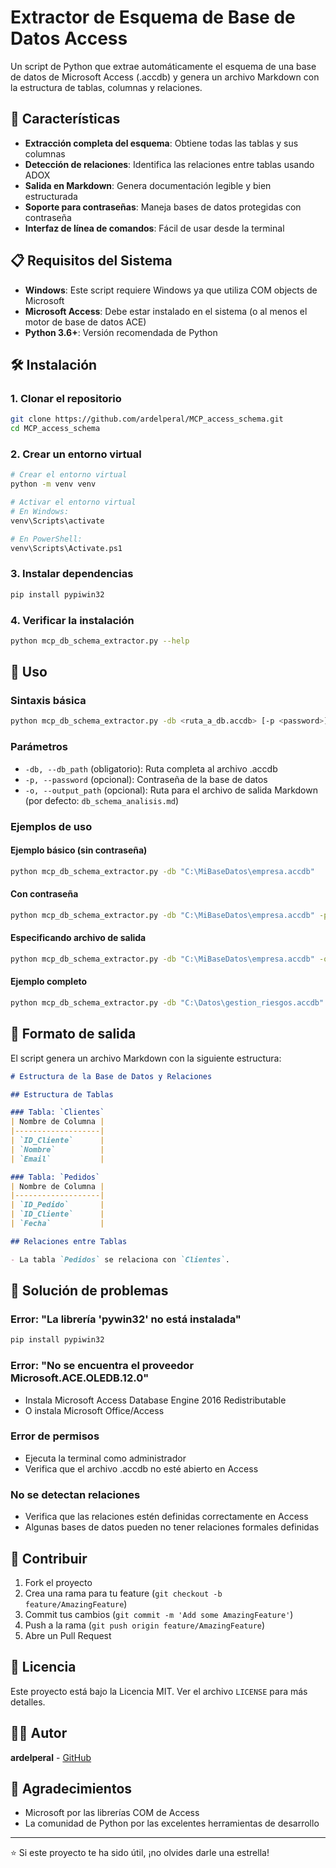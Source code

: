 # Extractor de Esquema de Base de Datos Access

Un script de Python que extrae automáticamente el esquema de una base de datos de Microsoft Access (.accdb) y genera un archivo Markdown con la estructura de tablas, columnas y relaciones.

## 🚀 Características

- **Extracción completa del esquema**: Obtiene todas las tablas y sus columnas
- **Detección de relaciones**: Identifica las relaciones entre tablas usando ADOX
- **Salida en Markdown**: Genera documentación legible y bien estructurada
- **Soporte para contraseñas**: Maneja bases de datos protegidas con contraseña
- **Interfaz de línea de comandos**: Fácil de usar desde la terminal

## 📋 Requisitos del Sistema

- **Windows**: Este script requiere Windows ya que utiliza COM objects de Microsoft
- **Microsoft Access**: Debe estar instalado en el sistema (o al menos el motor de base de datos ACE)
- **Python 3.6+**: Versión recomendada de Python

## 🛠️ Instalación

### 1. Clonar el repositorio

```bash
git clone https://github.com/ardelperal/MCP_access_schema.git
cd MCP_access_schema
```

### 2. Crear un entorno virtual

```bash
# Crear el entorno virtual
python -m venv venv

# Activar el entorno virtual
# En Windows:
venv\Scripts\activate

# En PowerShell:
venv\Scripts\Activate.ps1
```

### 3. Instalar dependencias

```bash
pip install pypiwin32
```

### 4. Verificar la instalación

```bash
python mcp_db_schema_extractor.py --help
```

## 📖 Uso

### Sintaxis básica

```bash
python mcp_db_schema_extractor.py -db <ruta_a_db.accdb> [-p <password>] [-o <archivo_salida.md>]
```

### Parámetros

- `-db, --db_path` (obligatorio): Ruta completa al archivo .accdb
- `-p, --password` (opcional): Contraseña de la base de datos
- `-o, --output_path` (opcional): Ruta para el archivo de salida Markdown (por defecto: `db_schema_analisis.md`)

### Ejemplos de uso

#### Ejemplo básico (sin contraseña)
```bash
python mcp_db_schema_extractor.py -db "C:\MiBaseDatos\empresa.accdb"
```

#### Con contraseña
```bash
python mcp_db_schema_extractor.py -db "C:\MiBaseDatos\empresa.accdb" -p "micontraseña"
```

#### Especificando archivo de salida
```bash
python mcp_db_schema_extractor.py -db "C:\MiBaseDatos\empresa.accdb" -o "esquema_empresa.md"
```

#### Ejemplo completo
```bash
python mcp_db_schema_extractor.py -db "C:\Datos\gestion_riesgos.accdb" -p "secreto123" -o "documentacion_bd.md"
```

## 📄 Formato de salida

El script genera un archivo Markdown con la siguiente estructura:

```markdown
# Estructura de la Base de Datos y Relaciones

## Estructura de Tablas

### Tabla: `Clientes`
| Nombre de Columna |
|-------------------|
| `ID_Cliente`      |
| `Nombre`          |
| `Email`           |

### Tabla: `Pedidos`
| Nombre de Columna |
|-------------------|
| `ID_Pedido`       |
| `ID_Cliente`      |
| `Fecha`           |

## Relaciones entre Tablas

- La tabla `Pedidos` se relaciona con `Clientes`.
```

## 🔧 Solución de problemas

### Error: "La librería 'pywin32' no está instalada"
```bash
pip install pypiwin32
```

### Error: "No se encuentra el proveedor Microsoft.ACE.OLEDB.12.0"
- Instala Microsoft Access Database Engine 2016 Redistributable
- O instala Microsoft Office/Access

### Error de permisos
- Ejecuta la terminal como administrador
- Verifica que el archivo .accdb no esté abierto en Access

### No se detectan relaciones
- Verifica que las relaciones estén definidas correctamente en Access
- Algunas bases de datos pueden no tener relaciones formales definidas

## 🤝 Contribuir

1. Fork el proyecto
2. Crea una rama para tu feature (`git checkout -b feature/AmazingFeature`)
3. Commit tus cambios (`git commit -m 'Add some AmazingFeature'`)
4. Push a la rama (`git push origin feature/AmazingFeature`)
5. Abre un Pull Request

## 📝 Licencia

Este proyecto está bajo la Licencia MIT. Ver el archivo `LICENSE` para más detalles.

## 👨‍💻 Autor

**ardelperal** - [GitHub](https://github.com/ardelperal)

## 🙏 Agradecimientos

- Microsoft por las librerías COM de Access
- La comunidad de Python por las excelentes herramientas de desarrollo

---

⭐ Si este proyecto te ha sido útil, ¡no olvides darle una estrella!